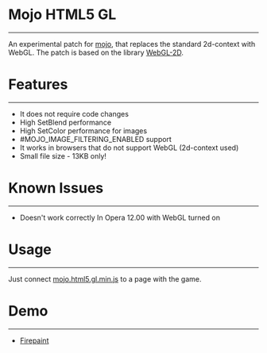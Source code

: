 Mojo HTML5 GL
=
______________________________________________________
An experimental patch for [mojo](http://monkeycoder.co.nz/), that replaces the standard 2d-context with WebGL. The patch is based on the library [WebGL-2D](https://github.com/gameclosure/webgl-2d).

Features
=
______________________________________________________
* It does not require code changes
* High SetBlend performance 
* High SetColor performance for images 
* #MOJO_IMAGE_FILTERING_ENABLED support 
* It works in browsers that do not support WebGL (2d-context used)
* Small file size - 13KB only!

Known Issues
=
______________________________________________________
* Doesn't work correctly In Opera 12.00 with WebGL turned on

Usage
=
______________________________________________________
Just connect [mojo.html5.gl.min.js](https://raw.github.com/devolonter/mojo-html5-gl/master/mojo.html5.gl.min.js) to a page with the game.

Demo
=
______________________________________________________
* [Firepaint](http://lab.devolonter.ru/libs/mojo-html5-gl/)